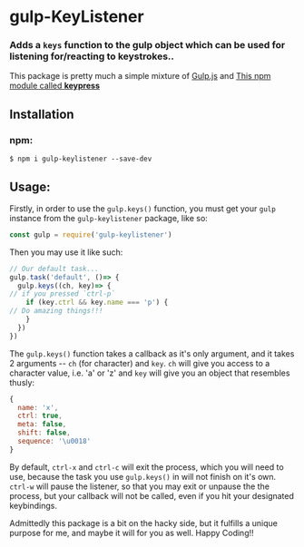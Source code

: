# gulp-KeyListener

### Adds a `keys` function to the gulp object which can be used for listening for/reacting to keystrokes..
This package is pretty much a simple mixture of [Gulp.js](https://gulpjs.com/) and [This npm module called **keypress**](https://www.npmjs.com/package/keypress)
## Installation
### npm:
```
$ npm i gulp-keylistener --save-dev
```
## Usage:
Firstly, in order to use the `gulp.keys()` function, you must get your `gulp`
instance from the `gulp-keylistener` package, like so:
```js
const gulp = require('gulp-keylistener')
```
Then you may use it like such:

```js
// Our default task...
gulp.task('default', ()=> {
  gulp.keys((ch, key)=> {
// if you pressed `ctrl-p`
    if (key.ctrl && key.name === 'p') {
// Do amazing things!!!
    }
  })
})
```
The `gulp.keys()` function takes a callback as it's only argument, and it
takes 2 arguments -- `ch` (for character) and `key`. `ch` will give you access
to a character value, i.e. 'a' or 'z' and `key` will give you an object that
resembles thusly:
```js
{
  name: 'x',
  ctrl: true,
  meta: false,
  shift: false,
  sequence: '\u0018'
}
```
By default, `ctrl-x` and `ctrl-c` will exit the process, which you will need to use,
because the task you use `gulp.keys()` in will not finish on it's own. `ctrl-w` will
pause the listener, so that you may exit or unpause the the process, but your
callback will not be called, even if you hit your designated keybindings.

Admittedly this package is a bit on the hacky side, but it fulfills a unique
purpose for me, and maybe it will for you as well. Happy Coding!!
